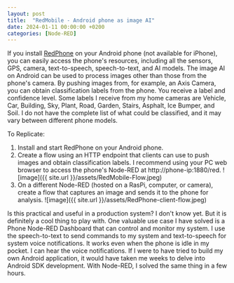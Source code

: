 ```yaml
---
layout: post
title:  "RedMobile - Android phone as image AI"
date: 2024-01-11 00:00:00 +0200
categories: [Node-RED]
---
```


If you install [RedPhone](https://play.google.com/store/apps/details?id=com.okhiroyuki.redmobile) on your Android phone (not available for iPhone), you can easily access the phone's resources, including all the sensors, GPS, camera, text-to-speech, speech-to-text, and AI models.
The image AI on Android can be used to process images other than those from the phone's camera. By pushing images from, for example, an Axis Camera, you can obtain classification labels from the phone. You receive a label and confidence level.
Some labels I receive from my home cameras are Vehicle, Car, Building, Sky, Plant, Road, Garden, Stairs, Asphalt, Ice Bumper, and Soil. I do not have the complete list of what could be classified, and it may vary between different phone models.

To Replicate:
1. Install and start RedPhone on your Android phone.
2. Create a flow using an HTTP endpoint that clients can use to push images and obtain classification labels. I recommend using your PC web browser to access the phone's Node-RED at http://phone-ip:1880/red.
![image]({{ site.url }}/assets/RedMobile-Flow.jpeg)
3. On a different Node-RED (hosted on a RasPi, computer, or camera), create a flow that captures an image and sends it to the phone for analysis.
![image]({{ site.url }}/assets/RedPhone-client-flow.jpeg)


Is this practical and useful in a production system? I don't know yet. But it is definitely a cool thing to play with. One valuable use case I have solved is a Phone Node-RED Dashboard that can control and monitor my system. I use the speech-to-text to send commands to my system and text-to-speech for system voice notifications. It works even when the phone is idle in my pocket. I can hear the voice notifications.
If I were to have tried to build my own Android application, it would have taken me weeks to delve into Android SDK development. With Node-RED, I solved the same thing in a few hours.